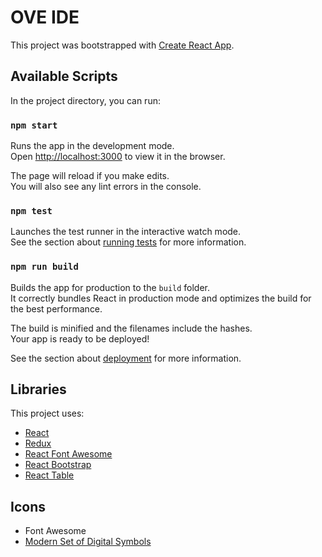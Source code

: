 # OVE IDE

This project was bootstrapped with [Create React App](https://github.com/facebook/create-react-app).

## Available Scripts

In the project directory, you can run:

### `npm start`

Runs the app in the development mode.<br>
Open [http://localhost:3000](http://localhost:3000) to view it in the browser.

The page will reload if you make edits.<br>
You will also see any lint errors in the console.

### `npm test`

Launches the test runner in the interactive watch mode.<br>
See the section about [running tests](https://facebook.github.io/create-react-app/docs/running-tests) for more information.

### `npm run build`

Builds the app for production to the `build` folder.<br>
It correctly bundles React in production mode and optimizes the build for the best performance.

The build is minified and the filenames include the hashes.<br>
Your app is ready to be deployed!

See the section about [deployment](https://facebook.github.io/create-react-app/docs/deployment) for more information.


## Libraries

This project uses:

- [React](https://reactjs.org/)
- [Redux](https://redux.js.org/)
- [React Font Awesome](https://github.com/FortAwesome/react-fontawesome)
- [React Bootstrap](https://github.com/react-bootstrap/react-bootstrap) <br/> 
- [React Table](https://github.com/react-tools/react-table)

## Icons

- Font Awesome
- [Modern Set of Digital Symbols](https://www.iconfinder.com/iconsets/modern-set-of-digital-symbols)
